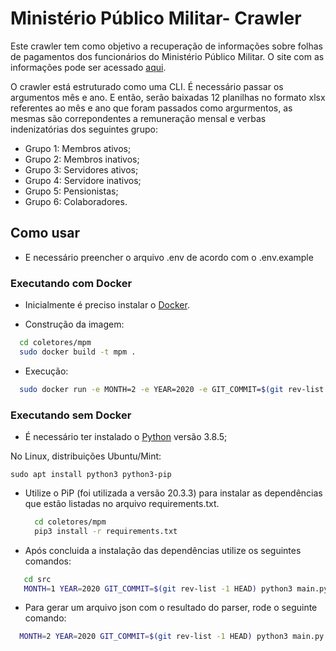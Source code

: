 # Ministério Público Militar- Crawler

Este crawler tem como objetivo a recuperação de informações sobre folhas de pagamentos dos funcionários do Ministério Público Militar. O site com as informações pode ser acessado [aqui](https://www.mpm.mp.br/folha-de-pagamento/).

O crawler está estruturado como uma CLI. É necessário passar os argumentos mês e ano. E então, serão baixadas 12 planilhas no formato xlsx referentes ao mês e ano que foram passados como argurmentos, as mesmas são correpondentes a remuneração mensal e verbas indenizatórias dos seguintes grupo:

- Grupo 1: Membros ativos;
- Grupo 2: Membros inativos;
- Grupo 3: Servidores ativos;
- Grupo 4: Servidore inativos;
- Grupo 5: Pensionistas;
- Grupo 6: Colaboradores.

## Como usar

 - E necessário preencher o arquivo .env de acordo com o .env.example

 ### Executando com Docker

 - Inicialmente é preciso instalar o [Docker](https://docs.docker.com/install/). 

 - Construção da imagem:

  ```sh
    cd coletores/mpm
    sudo docker build -t mpm .
  ```
 - Execução:
 
  ```sh
    sudo docker run -e MONTH=2 -e YEAR=2020 -e GIT_COMMIT=$(git rev-list -1 HEAD) mpm 
  ```

 ### Executando sem Docker

 - É necessário ter instalado o [Python](https://www.python.org/downloads/release/python-385/) versão 3.8.5;
 
No Linux, distribuições Ubuntu/Mint:

```
sudo apt install python3 python3-pip
```

 - Utilize o PiP (foi utilizada a versão 20.3.3) para instalar as dependências que estão listadas no arquivo requirements.txt.
  
    ```sh
      cd coletores/mpm
      pip3 install -r requirements.txt
    ```

  - Após concluida a instalação das dependências utilize os seguintes comandos:  

   ```sh
      cd src
      MONTH=1 YEAR=2020 GIT_COMMIT=$(git rev-list -1 HEAD) python3 main.py
  ```

  - Para gerar um arquivo json com o resultado do parser, rode o seguinte comando:

  ```sh
    MONTH=2 YEAR=2020 GIT_COMMIT=$(git rev-list -1 HEAD) python3 main.py > result.json
  ```
